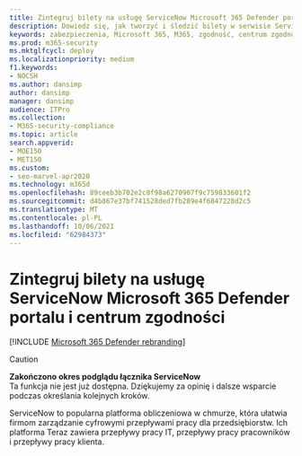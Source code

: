 ```yaml
---
title: Zintegruj bilety na usługę ServiceNow Microsoft 365 Defender portalu i centrum zgodności
description: Dowiedz się, jak tworzyć i śledzić bilety w serwisie ServiceNow z Microsoft 365 Defender portalu i centrum zgodności.
keywords: zabezpieczenia, Microsoft 365, M365, zgodność, centrum zgodności, centrum zabezpieczeń, ServiceNow, bilety, zadania, SNOW, połączenie
ms.prod: m365-security
ms.mktglfcycl: deploy
ms.localizationpriority: medium
f1.keywords:
- NOCSH
ms.author: dansimp
author: dansimp
manager: dansimp
audience: ITPro
ms.collection:
- M365-security-compliance
ms.topic: article
search.appverid:
- MOE150
- MET150
ms.custom:
- seo-marvel-apr2020
ms.technology: m365d
ms.openlocfilehash: 89ceeb3b702e2c8f98a6270907f9c759833601f2
ms.sourcegitcommit: d4b867e37bf741528ded7fb289e4f6847228d2c5
ms.translationtype: MT
ms.contentlocale: pl-PL
ms.lasthandoff: 10/06/2021
ms.locfileid: "62984373"
---
```

# <a name="integrate-servicenow-tickets-into-the-microsoft-365-defender-portal-and-compliance-center"></a>Zintegruj bilety na usługę ServiceNow Microsoft 365 Defender portalu i centrum zgodności

[!INCLUDE [Microsoft 365 Defender rebranding](../includes/microsoft-defender.md)]

>[!CAUTION]
>**Zakończono okres podglądu łącznika ServiceNow**<br>
>Ta funkcja nie jest już dostępna. Dziękujemy za opinię i dalsze wsparcie podczas określania kolejnych kroków.

ServiceNow to popularna platforma obliczeniowa w chmurze, która ułatwia firmom zarządzanie cyfrowymi przepływami pracy dla przedsiębiorstw. Ich platforma Teraz zawiera przepływy pracy IT, przepływy pracy pracowników i przepływy pracy klienta.
